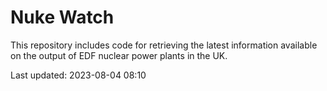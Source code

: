 # Nuke Watch

This repository includes code for retrieving the latest information available on the output of EDF nuclear power plants in the UK.

Last updated: 2023-08-04 08:10